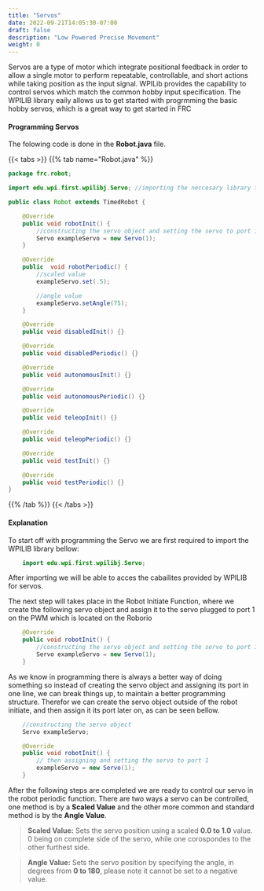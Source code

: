 ```yaml
---
title: "Servos"
date: 2022-09-21T14:05:30-07:00
draft: false
description: "Low Powered Precise Movement"
weight: 0
---
```


Servos are a type of motor which integrate positional feedback in order to allow a single motor to perform repeatable, controllable, and short actions while taking position as the input signal. WPILib provides the capability to control servos which match the common hobby input specification. The WPILIB library eaily allows us to get started with progrmming the basic hobby servos, which is a great way to get started in FRC



#### Programming Servos

The folowing code is done in the **Robot.java** file.

{{< tabs >}}
{{% tab name="Robot.java" %}}

```java
package frc.robot;

import edu.wpi.first.wpilibj.Servo; //importing the neccesary library to control the servos

public class Robot extends TimedRobot {

    @Override
    public void robotInit() {
        //constructing the servo object and setting the servo to port 1
        Servo exampleServo = new Servo(1); 
    }

    @Override
    public  void robotPeriodic() {
        //scaled value
        exampleServo.set(.5);

        //angle value
        exampleServo.setAngle(75);
    }

    @Override
    public void disabledInit() {}

    @Override
    public void disabledPeriodic() {}

    @Override
    public void autonomousInit() {}

    @Override
    public void autonomousPeriodic() {}

    @Override
    public void teleopInit() {}

    @Override
    public void teleopPeriodic() {}  

    @Override
    public void testInit() {}

    @Override
    public void testPeriodic() {}  
}

```
{{% /tab %}}
{{< /tabs >}}

#### Explanation
To start off with programming the Servo we are first required to import the WPILIB library bellow:

``` java
    import edu.wpi.first.wpilibj.Servo; 
```

After importing we will be able to acces the cabailites provided by WPILIB for servos.    
  
The next step will takes place in the Robot Initiate Function, where we create the following servo object and assign it to the servo plugged to port 1 on the PWM which is located on the Roborio

```java
    @Override
    public void robotInit() {
        //constructing the servo object and setting the servo to port 1
        Servo exampleServo = new Servo(1); 
    }
```
As we know in programming there is always a better way of doing something so instead of creating the servo object and assigning its port in one line, we can break things up, to maintain a better programming structure. Therefor we can create the servo object outside of the robot initiate, and then assign it its port later on, as can be seen bellow.

```java
    //constructing the servo object
    Servo exampleServo;

    @Override
    public void robotInit() {
        // then assigning and setting the servo to port 1
        exampleServo = new Servo(1); 
    }
```

After the following steps are completed we are ready to control our servo in the robot periodic function. There are two ways a servo can be controlled, one method is by a **Scaled Value** and the other more common and standard method is by the **Angle Value**.

> **Scaled Value:** Sets the servo position using a scaled **0.0 to 1.0** value. 0 being on complete side of the servo, while one corospondes to the other furthest side.

> **Angle Value:** Sets the servo position by specifying the angle, in degrees from **0 to 180**, please note it cannot be set to a negative value.